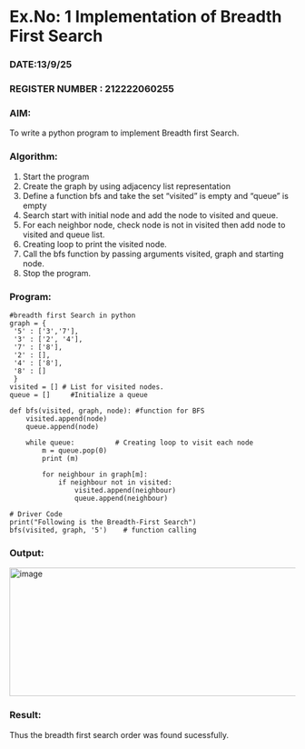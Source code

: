 # Ex.No: 1  Implementation of Breadth First Search 
### DATE:13/9/25                                                                            
### REGISTER NUMBER : 212222060255
### AIM: 
To write a python program to implement Breadth first Search. 
### Algorithm:
1. Start the program
2. Create the graph by using adjacency list representation
3. Define a function bfs and take the set “visited” is empty and “queue” is empty
4. Search start with initial node and add the node to visited and queue.
5. For each neighbor node, check node is not in visited then add node to visited and queue list.
6.  Creating loop to print the visited node.
7.   Call the bfs function by passing arguments visited, graph and starting node.
8.   Stop the program.
### Program:
```
#breadth first Search in python
graph = {
 '5' : ['3','7'],
 '3' : ['2', '4'],
 '7' : ['8'],
 '2' : [],
 '4' : ['8'],
 '8' : []
 }
visited = [] # List for visited nodes.
queue = []     #Initialize a queue

def bfs(visited, graph, node): #function for BFS
    visited.append(node)
    queue.append(node)

    while queue:          # Creating loop to visit each node
        m = queue.pop(0)
        print (m)

        for neighbour in graph[m]:
            if neighbour not in visited:
                visited.append(neighbour)
                queue.append(neighbour)

# Driver Code
print("Following is the Breadth-First Search")
bfs(visited, graph, '5')    # function calling
```
### Output:

<img width="873" height="226" alt="image" src="https://github.com/user-attachments/assets/352c4388-8f56-4df0-8ba7-c5db1de4c5f5" />


### Result:
Thus the breadth first search order was found sucessfully.
